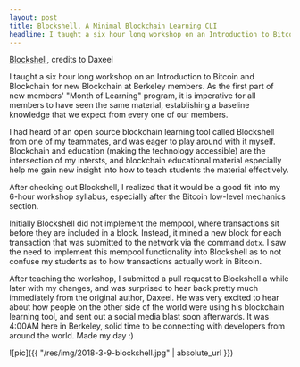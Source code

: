 ```yaml
---
layout: post
title: Blockshell, A Minimal Blockchain Learning CLI
headline: I taught a six hour long workshop on an Introduction to Bitcoin and Blockchain for new Blockchain at Berkeley members. As the first part of new members' "Month of Learning" program, it is imperative for all members to have seen the same material, establishing a baseline knowledge that we expect from every one of our members.
---
```


[Blockshell](https://github.com/rustielin/blockshell), credits to Daxeel

I taught a six hour long workshop on an Introduction to Bitcoin and Blockchain for new Blockchain at Berkeley members. As the first part of new members' "Month of Learning" program, it is imperative for all members to have seen the same material, establishing a baseline knowledge that we expect from every one of our members.

I had heard of an open source blockchain learning tool called Blockshell from one of my teammates, and was eager to play around with it myself. Blockchain and education (making the technology accessible) are the intersection of my intersts, and blockchain educational material especially help me gain new insight into how to teach students the material effectively.

After checking out Blockshell, I realized that it would be a good fit into my 6-hour workshop syllabus, especially after the Bitcoin low-level mechanics section.

Initially Blockshell did not implement the mempool, where transactions sit before they are included in a block. Instead, it mined a new block for each transaction that was submitted to the network via the command `dotx`. I saw the need to implement this mempool functionality into Blockshell as to not confuse my students as to how transactions actually work in Bitcoin.

After teaching the workshop, I submitted a pull request to Blockshell a while later with my changes, and was surprised to hear back pretty much immediately from the original author, Daxeel. He was very excited to hear about how people on the other side of the world were using his blockchain learning tool, and sent out a social media blast soon afterwards. It was 4:00AM here in Berkeley, solid time to be connecting with developers from around the world. Made my day :)

![pic]({{ "/res/img/2018-3-9-blockshell.jpg" | absolute_url }})
